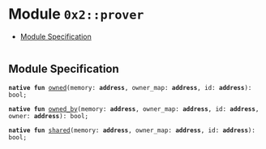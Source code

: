 
<a name="0x2_prover"></a>

# Module `0x2::prover`



-  [Module Specification](#@Module_Specification_0)


<pre><code></code></pre>



<a name="@Module_Specification_0"></a>

## Module Specification



<a name="0x2_prover_owned"></a>


<pre><code><b>native</b> <b>fun</b> <a href="prover.md#0x2_prover_owned">owned</a>(memory: <b>address</b>, owner_map: <b>address</b>, id: <b>address</b>): bool;
</code></pre>




<a name="0x2_prover_owned_by"></a>


<pre><code><b>native</b> <b>fun</b> <a href="prover.md#0x2_prover_owned_by">owned_by</a>(memory: <b>address</b>, owner_map: <b>address</b>, id: <b>address</b>, owner: <b>address</b>): bool;
</code></pre>




<a name="0x2_prover_shared"></a>


<pre><code><b>native</b> <b>fun</b> <a href="prover.md#0x2_prover_shared">shared</a>(memory: <b>address</b>, owner_map: <b>address</b>, id: <b>address</b>): bool;
</code></pre>
